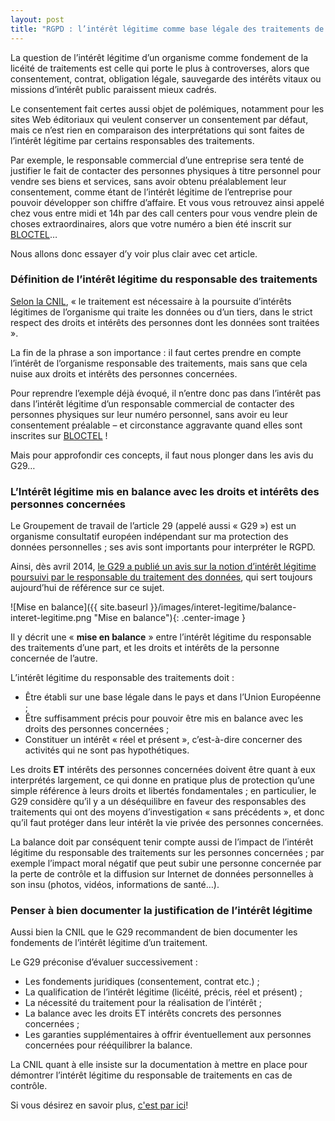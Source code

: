```yaml
---
layout: post
title: "RGPD : l’intérêt légitime comme base légale des traitements de données personnelles"
---
```


La question de l’intérêt légitime d’un organisme comme fondement de la licéité de traitements est celle qui porte le plus à controverses, alors que consentement, contrat, obligation légale, sauvegarde des intérêts vitaux ou missions d’intérêt public paraissent mieux cadrés.

Le consentement fait certes aussi objet de polémiques, notamment pour les sites Web éditoriaux qui veulent conserver un consentement par défaut, mais ce n’est rien en comparaison des interprétations qui sont faites de l’intérêt légitime par certains responsables des traitements.

Par exemple, le responsable commercial d’une entreprise sera tenté de justifier le fait de contacter des personnes physiques à titre personnel pour vendre ses biens et services, sans avoir obtenu préalablement leur consentement, comme étant de l’intérêt légitime de l’entreprise pour pouvoir développer son chiffre d’affaire.
Et vous vous retrouvez ainsi appelé chez vous entre midi et 14h par des call centers pour vous vendre plein de choses extraordinaires, alors que votre numéro a bien été inscrit sur [BLOCTEL](http://www.bloctel.gouv.fr/)…

Nous allons donc essayer d’y voir plus clair avec cet article.

### Définition de l’intérêt légitime du responsable des traitements

[Selon la CNIL](https://www.cnil.fr/fr/la-liceite-du-traitement-lessentiel-sur-les-bases-legales-prevues-par-le-rgpd), « le traitement est nécessaire à la poursuite d’intérêts légitimes de l’organisme qui traite les données ou d’un tiers, dans le strict respect des droits et intérêts des personnes dont les données sont traitées ».

La fin de la phrase a son importance : il faut certes prendre en compte l’intérêt de l’organisme responsable des traitements, mais sans que cela nuise aux droits et intérêts des personnes concernées.

Pour reprendre l’exemple déjà évoqué, il n’entre donc pas dans l’intérêt pas dans l’intérêt légitime d’un responsable commercial de contacter des personnes physiques sur leur numéro personnel, sans avoir eu leur consentement préalable – et circonstance aggravante quand elles sont inscrites sur [BLOCTEL](http://www.bloctel.gouv.fr/) !

Mais pour approfondir ces concepts, il faut nous plonger dans les avis du G29…

### L’Intérêt légitime mis en balance avec les droits et intérêts des personnes concernées

Le Groupement de travail de l’article 29 (appelé aussi « G29 ») est un organisme consultatif européen indépendant sur ma protection des données personnelles ; ses avis sont importants pour interpréter le RGPD.

Ainsi, dès avril 2014, [le G29 a publié un avis sur la notion d’intérêt légitime poursuivi par le responsable du traitement des données](https://ec.europa.eu/justice/article-29/documentation/opinion-recommendation/files/2014/wp217_fr.pdf), qui sert toujours aujourd’hui de référence sur ce sujet.

![Mise en balance]({{ site.baseurl }}/images/interet-legitime/balance-interet-legitime.png "Mise en balance"){: .center-image }

Il y décrit une « **mise en balance** » entre l’intérêt légitime du responsable des traitements d’une part, et les droits et intérêts de la personne concernée de l’autre.

L’intérêt légitime du responsable des traitements doit :
*	Être établi sur une base légale dans le pays et dans l’Union Européenne ;
*	Être suffisamment précis pour pouvoir être mis en balance avec les droits des personnes concernées ;
*	Constituer un intérêt « réel et présent », c’est-à-dire concerner des activités qui ne sont pas hypothétiques.

Les droits **ET** intérêts des personnes concernées doivent être quant à eux interprétés largement, ce qui donne en pratique plus de protection qu’une simple référence à leurs droits et libertés fondamentales ; en particulier, le G29 considère qu’il y a un déséquilibre en faveur des responsables des traitements qui ont des moyens d’investigation « sans précédents », et donc qu’il faut protéger dans leur intérêt la vie privée des personnes concernées.

La balance doit par conséquent tenir compte aussi de l’impact de l’intérêt légitime du responsable des traitements sur les personnes concernées ; par exemple l’impact moral négatif que peut subir une personne concernée par la perte de contrôle et la diffusion sur Internet de données personnelles à son insu (photos, vidéos, informations de santé…).

### Penser à bien documenter la justification de l’intérêt légitime

Aussi bien la CNIL que le G29 recommandent de bien documenter les fondements de l’intérêt légitime d’un traitement.

Le G29 préconise d’évaluer successivement :
*	Les fondements juridiques (consentement, contrat etc.) ;
*	La qualification de l’intérêt légitime (licéité, précis, réel et présent) ;
*	La nécessité du traitement pour la réalisation de l’intérêt ;
*	La balance avec les droits ET intérêts concrets des personnes concernées ;
*	Les garanties supplémentaires à offrir éventuellement aux personnes concernées pour rééquilibrer la balance.

La CNIL quant à elle insiste sur la documentation à mettre en place pour démontrer l’intérêt légitime du responsable de traitements en cas de contrôle.

Si vous désirez en savoir plus, [c'est par ici](../accompagnement-rgpd/)!

